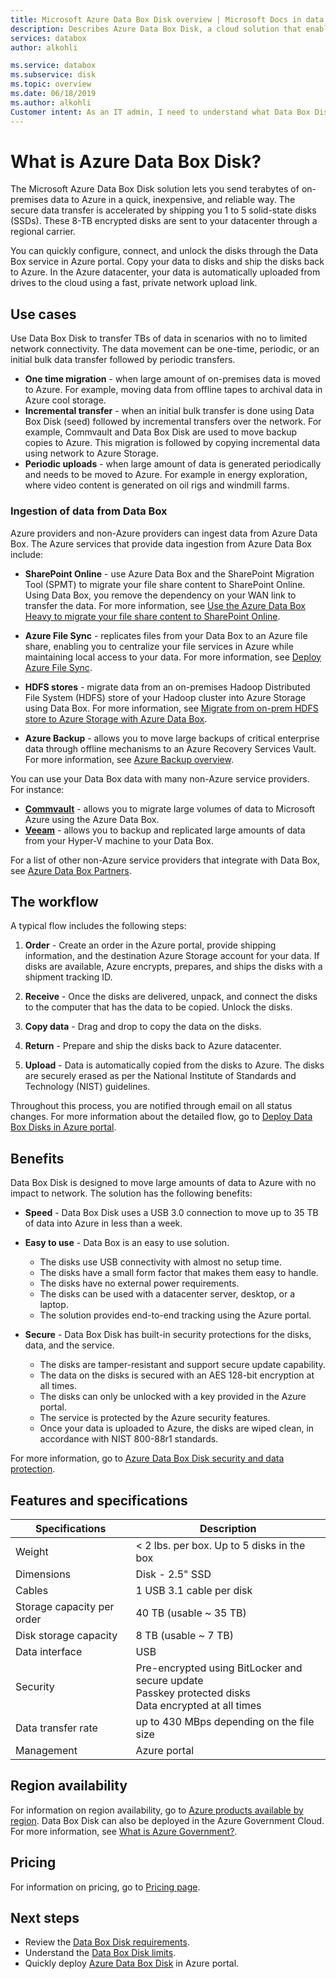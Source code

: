 ```yaml
---
title: Microsoft Azure Data Box Disk overview | Microsoft Docs in data 
description: Describes Azure Data Box Disk, a cloud solution that enables you to transfer large amounts of data into Azure
services: databox
author: alkohli

ms.service: databox
ms.subservice: disk
ms.topic: overview
ms.date: 06/18/2019
ms.author: alkohli
Customer intent: As an IT admin, I need to understand what Data Box Disk is and how it works so I can use it to import on-premises data into Azure.
---
```


# What is Azure Data Box Disk?

The Microsoft Azure Data Box Disk solution lets you send terabytes of on-premises data to Azure in a quick, inexpensive, and reliable way. The secure data transfer is accelerated by shipping you 1 to 5 solid-state disks (SSDs). These 8-TB encrypted disks are sent to your datacenter through a regional carrier.

You can quickly configure, connect, and unlock the disks through the Data Box service in Azure portal. Copy your data to disks and ship the disks back to Azure. In the Azure datacenter, your data is automatically uploaded from drives to the cloud using a fast, private network upload link.

## Use cases

Use Data Box Disk to transfer TBs of data in scenarios with no to limited network connectivity. The data movement can be one-time, periodic, or an initial bulk data transfer followed by periodic transfers.

- **One time migration** - when large amount of on-premises data is moved to Azure. For example, moving data from offline tapes to archival data in Azure cool storage.
- **Incremental transfer** - when an initial bulk transfer is done using Data Box Disk (seed) followed by incremental transfers over the network. For example, Commvault and Data Box Disk are used to move backup copies to Azure. This migration is followed by copying incremental data using network to Azure Storage.
- **Periodic uploads** - when large amount of data is generated periodically and needs to be moved to Azure. For example in energy exploration, where video content is generated on oil rigs and windmill farms.

### Ingestion of data from Data Box

Azure providers and non-Azure providers can ingest data from Azure Data Box. The Azure services that provide data ingestion from Azure Data Box include:

- **SharePoint Online** - use Azure Data Box and the SharePoint Migration Tool (SPMT) to migrate your file share content to SharePoint Online. Using Data Box, you remove the dependency on your WAN link to transfer the data. For more information, see [Use the Azure Data Box Heavy to migrate your file share content to SharePoint Online](data-box-heavy-migrate-spo.md).

- **Azure File Sync** -  replicates files from your Data Box to an Azure file share, enabling you to centralize your file services in Azure while maintaining local access to your data. For more information, see [Deploy Azure File Sync](../storage/files/storage-sync-files-deployment-guide.md).

- **HDFS stores** - migrate data from an on-premises Hadoop Distributed File System (HDFS) store of your Hadoop cluster into Azure Storage using Data Box. For more information, see [Migrate from on-prem HDFS store to Azure Storage with Azure Data Box](../storage/blobs/data-lake-storage-migrate-on-premises-hdfs-cluster.md).

- **Azure Backup** - allows you to move large backups of critical enterprise data through offline mechanisms to an Azure Recovery Services Vault. For more information, see [Azure Backup overview](../backup/backup-overview.md).

You can use your Data Box data with many non-Azure service providers. For instance:

- **[Commvault](http://documentation.commvault.com/commvault/v11/article?p=97276.htm)** - allows you to migrate large volumes of data to Microsoft Azure using the Azure Data Box.
- **[Veeam](https://helpcenter.veeam.com/docs/backup/hyperv/osr_adding_data_box.html?ver=100)** - allows you to backup and replicated large amounts of data from your Hyper-V machine to your Data Box.

For a list of other non-Azure service providers that integrate with Data Box, see [Azure Data Box Partners](https://cloudchampions.blob.core.windows.net/db-partners/PartnersTable.pdf).

## The workflow

A typical flow includes the following steps:

1. **Order** - Create an order in the Azure portal, provide shipping information, and the destination Azure Storage account for your data. If disks are available, Azure encrypts, prepares, and ships the disks with a shipment tracking ID.

2. **Receive** - Once the disks are delivered, unpack, and connect the disks to the computer that has the data to be copied. Unlock the disks.

3. **Copy data** - Drag and drop to copy the data on the disks.

4. **Return** - Prepare and ship the disks back to Azure datacenter.

5. **Upload** - Data is automatically copied from the disks to Azure. The disks are securely erased as per the National Institute of Standards and Technology (NIST) guidelines.

Throughout this process, you are notified through email on all status changes. For more information about the detailed flow, go to [Deploy Data Box Disks in Azure portal](data-box-disk-quickstart-portal.md).

## Benefits

Data Box Disk is designed to move large amounts of data to Azure with no impact to network. The solution has the following benefits:

- **Speed** - Data Box Disk uses a USB 3.0 connection to move up to 35 TB of data into Azure in less than a week.

- **Easy to use** - Data Box is an easy to use solution.

  - The disks use USB connectivity with almost no setup time.
  - The disks have a small form factor that makes them easy to handle.
  - The disks have no external power requirements.
  - The disks can be used with a datacenter server, desktop, or a laptop.
  - The solution provides end-to-end tracking using the Azure portal.

- **Secure** - Data Box Disk has built-in security protections for the disks, data, and the service.
  - The disks are tamper-resistant and support secure update capability.
  - The data on the disks is secured with an AES 128-bit encryption at all times.
  - The disks can only be unlocked with a key provided in the Azure portal.
  - The service is protected by the Azure security features.
  - Once your data is uploaded to Azure, the disks are wiped clean, in accordance with NIST 800-88r1 standards.  

For more information, go to [Azure Data Box Disk security and data protection](data-box-disk-security.md).

## Features and specifications

| Specifications                                          | Description              |
|---------------------------------------------------------|--------------------------|
| Weight                                                  | < 2 lbs. per box. Up to 5 disks in the box                |
| Dimensions                                              | Disk - 2.5" SSD |
| Cables                                                  | 1 USB 3.1 cable per disk|
| Storage capacity per order                              | 40 TB (usable ~ 35 TB)|
| Disk storage capacity                                   | 8 TB (usable ~ 7 TB)|
| Data interface                                          | USB   |
| Security                                                | Pre-encrypted using BitLocker and secure update <br> Passkey protected disks <br> Data encrypted at all times  |
| Data transfer rate                                      | up to 430 MBps depending on the file size      |
|Management                                               | Azure portal |

## Region availability

For information on region availability, go to [Azure products available by region](https://azure.microsoft.com/global-infrastructure/services/?products=databox&regions=all). Data Box Disk can also be deployed in the Azure Government Cloud. For more information, see [What is Azure Government?](../azure-government/documentation-government-welcome.md).

## Pricing

For information on pricing, go to [Pricing page](https://azure.microsoft.com/pricing/details/databox/disk/).

## Next steps

- Review the [Data Box Disk requirements](data-box-disk-system-requirements.md).
- Understand the [Data Box Disk limits](data-box-disk-limits.md).
- Quickly deploy [Azure Data Box Disk](data-box-disk-quickstart-portal.md) in Azure portal.